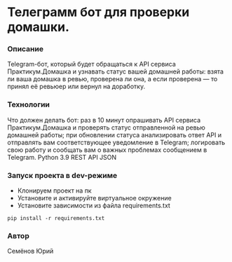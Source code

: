 # Телеграмм бот для проверки домашки.
### Описание
Telegram-бот, который будет обращаться к API сервиса Практикум.Домашка и узнавать статус вашей домашней работы: взята ли ваша домашка в ревью, проверена ли она, а если проверена — то принял её ревьюер или вернул на доработку.
### Технологии
Что должен делать бот:
раз в 10 минут опрашивать API сервиса Практикум.Домашка и проверять статус отправленной на ревью домашней работы;
при обновлении статуса анализировать ответ API и отправлять вам соответствующее уведомление в Telegram;
логировать свою работу и сообщать вам о важных проблемах сообщением в Telegram.
Python 3.9
REST API
JSON
### Запуск проекта в dev-режиме
- Клонируем проект на пк
- Установите и активируйте виртуальное окружение
- Установите зависимости из файла requirements.txt
```
pip install -r requirements.txt
```
### Автор
Семёнов Юрий
